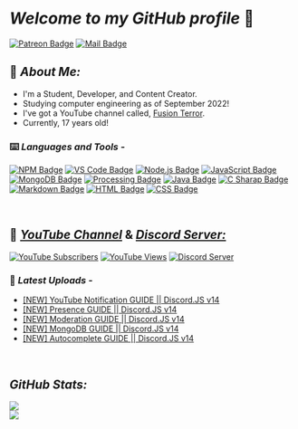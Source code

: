 # **_Welcome to my GitHub profile_** 👋

[![Patreon Badge](https://img.shields.io/badge/-Donate/Support-0D1117?logo=patreon&style=for-the-badge)][patreon]
[![Mail Badge](https://img.shields.io/badge/-EMail/Contact-0D1117?logo=gmail&style=for-the-badge)][mail]
<br />

<!-- <img align="right" src="./images/laptop.gif" width="270" height="235"> -->

## 📖 **_About Me:_**

- I'm a Student, Developer, and Content Creator.
- Studying computer engineering as of September 2022!
- I've got a YouTube channel called, [Fusion Terror][youtube].
- Currently, 17 years old!

### ⌨️ **_Languages and Tools -_**

[![NPM Badge](https://img.shields.io/badge/-NPM-0D1117?logo=npm)][npm]
[![VS Code Badge](https://img.shields.io/badge/-Visual_Studio_Code-0D1117?logo=visual-studio-code&logoColor=007ACC)][vscode]
[![Node.js Badge](https://img.shields.io/badge/-Node.js-0D1117?logo=node.js)][nodejs]
[![JavaScript Badge](https://img.shields.io/badge/-JavaScript-0D1117?logo=javascript)][javascript]
[![MongoDB Badge](https://img.shields.io/badge/-MongoDB-0D1117?logo=mongodb)][mongodb]
[![Processing Badge](https://img.shields.io/badge/-Processing-0D1117?logo=processing-foundation&logoColor=006699)][processing]
[![Java Badge](https://img.shields.io/badge/-Java-0D1117?logo=java&logoColor=007396)][java]
[![C Sharap Badge](https://img.shields.io/badge/-C_Sharp-0D1117?logo=csharp&logoColor=239120)][cs]
[![Markdown Badge](https://img.shields.io/badge/-Markdown-0D1117?logo=markdown)][markdown]
[![HTML Badge](https://img.shields.io/badge/-HTML-0D1117?logo=html5)][html]
[![CSS Badge](https://img.shields.io/badge/-CSS-0D1117?logo=css3&logoColor=1572B6)][css]

<br />

## 🎥 [**_YouTube Channel_**][youtube] & [**_Discord Server:_**][discord]

[![YouTube Subscribers](https://img.shields.io/youtube/channel/subscribers/UCjTvZBc6GFbYkVs9rGWJLbA?color=%23ff0000&logo=YouTube&logoColor=%23ff0000&style=for-the-badge)][youtube]
[![YouTube Views](https://img.shields.io/youtube/channel/views/UCjTvZBc6GFbYkVs9rGWJLbA?color=%23ff0000&logo=YouTube&logoColor=%23ff0000&style=for-the-badge)][youtube]
[![Discord Server](https://img.shields.io/discord/723910452727513168?color=5865F2&label=Fusion%20Empire&logo=discord&style=for-the-badge)][discord]

### 📩 **_Latest Uploads -_**

<!-- YOUTUBE:START -->
- [[NEW] YouTube Notification GUIDE || Discord.JS v14](https://www.youtube.com/watch?v=eET370wIJSM)
- [[NEW] Presence GUIDE || Discord.JS v14](https://www.youtube.com/watch?v=sHksse4EUFU)
- [[NEW] Moderation GUIDE || Discord.JS v14](https://www.youtube.com/watch?v=2eI2ejxMtKM)
- [[NEW] MongoDB GUIDE || Discord.JS v14](https://www.youtube.com/watch?v=Ina9qiiujCQ)
- [[NEW] Autocomplete GUIDE || Discord.JS v14](https://www.youtube.com/watch?v=vLFdRtQ7tS4)
<!-- YOUTUBE:END -->

<br />

## **_GitHub Stats:_**

<img align="center" src="https://github-readme-stats.vercel.app/api/?username=fusionterror&count_private=true&theme=radical&showicons=true">

<br />

<img align="center" src="https://github-readme-stats.vercel.app/api/top-langs/?username=fusionterror&langs_count=5&theme=radical">

<br />

[youtube]: https://youtube.com/fusionterror/?sub_confirmation=1
[javascript]: https://www.javascript.com
[nodejs]: https://nodejs.org
[processing]: https://processing.org
[java]: https://www.java.com
[npm]: https://www.npmjs.com/~fusionterror
[cs]: https://docs.microsoft.com/en-us/dotnet/csharp/
[vscode]: https://code.visualstudio.com
[mongodb]: https://www.mongodb.com
[markdown]: https://www.markdownguide.org
[html]: https://html.com/html5/
[css]: https://www.css3.com
[discord]: https://discord.gg/74MasbJQ32
[patreon]: https://patreon.com/fusionterror
[mail]: mailto:fusionterrorbusiness@gmail.com
